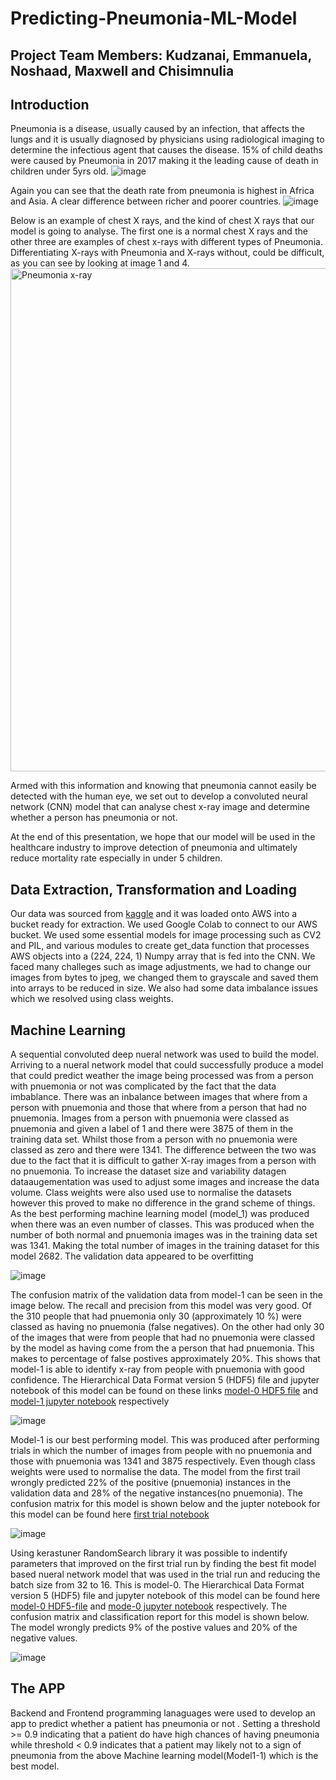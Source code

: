 # Predicting-Pneumonia-ML-Model
## Project Team Members: Kudzanai, Emmanuela, Noshaad, Maxwell and Chisimnulia
## Introduction
Pneumonia is a disease, usually caused by an infection, that affects the lungs and it is usually diagnosed by physicians using radiological imaging to determine the infectious agent that causes the disease. 15% of child deaths were caused by Pneumonia in 2017 making it the leading cause of death in children under 5yrs old.
![image](https://user-images.githubusercontent.com/99673859/187027944-a97507ed-63f1-46a8-900d-815d75f6de8f.png)

Again you can see that the death rate from pneumonia is highest in  Africa and Asia. A clear difference between richer and poorer countries. 
![image](https://user-images.githubusercontent.com/99673859/187027977-6c94c1a7-74fb-4c79-b87a-2d68c4798358.png)

Below is an example of chest X rays, and the kind of chest X rays that our model is going to analyse. The first one is a normal chest X rays and the other three are  examples of chest x-rays with different types of Pneumonia. Differentiating X-rays with Pneumonia and X-rays without, could be difficult, as you can see by looking at image 1 and 4.
<img width="805" alt="Pneumonia x-ray" src="https://user-images.githubusercontent.com/85926823/187033122-ac193f92-c356-419c-acd5-71d63594edf8.png">

Armed with this information and knowing that pneumonia cannot easily be detected with the human eye, we set out to develop a convoluted neural network (CNN) model that  can analyse chest x-ray image and determine whether a person has pneumonia or not.

At the end of this presentation, we hope that our model will be used in the healthcare industry to improve detection of pneumonia and ultimately reduce mortality rate especially in under 5 children.

## Data Extraction, Transformation and Loading
Our data was sourced from <a href="https://www.kaggle.com/datasets/paultimothymooney/chest-xray-pneumonia">kaggle</a>
 and it was loaded onto AWS into a bucket ready for extraction. We used Google Colab to connect to our AWS bucket. We used some essential models for image processing such as CV2 and PIL, and various modules to create  get_data function that processes AWS objects into a (224, 224, 1) Numpy array that is fed into the CNN. We faced many challeges such as image adjustments, we had to change our images from bytes to jpeg, we changed them to grayscale and saved them into arrays to be reduced in size. We also had some data imbalance issues which we resolved using class weights.
 



## Machine Learning
A sequential convoluted deep nueral network was used to build the model. Arriving to a nueral network model that could successfully produce a model that could predict weather the image being processed was from a person with pnuemonia or not was complicated by the fact that the data imbablance.  There was an inbalance between images that where from a person with pnuemonia and those that where from a person that had no pnuemonia. Images from a person with pnuemonia were classed as pnuemonia and given a label of 1 and there were 3875 of them in the training data set. Whilst those from a person with no pnuemonia were classed as zero and there were 1341. The difference between the two was due to the fact that it is difficult to gather X-ray images from a person with no pnuemonia. To increase the dataset size and variability datagen dataaugementation was used to adjust some images and increase the data volume. Class weights were also used use to normalise the datasets however this proved to make no difference in the grand scheme of things. As the best performing machine learning model (model_1) was produced when there was an even number of classes. This was produced when the number of both normal and pnuemonia images was  in the training data set was 1341. Making the total number of images in the training dataset for this model 2682. The validation data appeared to be overfitting

![image](https://github.com/mayooks/Predicting-Pneumonia-ML-Model/blob/main/Images/final_optimised_model_performance.png)


The confusion matrix of the validation data from model-1 can be seen in the image below. The recall and precision from this model was very good. Of the 310 people that had pnuemonia only 30 (approximately 10 %) were classed as having no pnuemonia (false negatives). On the other had only 30 of the images that were from people that had no pnuemonia were classed by the model as having come from the a person that had pnuemonia. This makes to percentage of false postives approximately 20%. This shows that model-1 is able to identify x-ray from people with pnuemonia with good confidence. The Hierarchical Data Format version 5 (HDF5) file and jupyter notebook of this model can be found on these links <a href="https://github.com/mayooks/Predicting-Pneumonia-ML-Model/blob/main/Notebooks/model-0_(HDF5)_file.h5">model-0 HDF5 file</a>
 and <a href="https://github.com/mayooks/Predicting-Pneumonia-ML-Model/blob/main/Notebooks/final_Pnuemonia_model_optimised_1.ipynb">model-1 jupyter notebook</a>
 respectively

![image](https://github.com/mayooks/Predicting-Pneumonia-ML-Model/blob/main/Images/model-1%20performance.png)


Model-1 is our best performing model. This was produced after performing trials in which the number of images from people with no pnuemonia and those with pnuemonia was 1341 and 3875 respectively. Even though class weights were used to normalise the data. The model from the first trail wrongly predicted 22% of the positive (pnuemonia) instances in the validation data and 28% of the negative instances(no pnuemonia). The confusion matrix for this model is shown below and the jupter notebook for this model can be found here <a href="https://github.com/mayooks/Predicting-Pneumonia-ML-Model/blob/main/Notebooks/First_trial_notebook.ipynb">first trial notebook</a>


![image](https://github.com/mayooks/Predicting-Pneumonia-ML-Model/blob/main/Images/first_trial_model_performance.png)

Using kerastuner RandomSearch library it was possible to indentify parameters that improved on the first trial run by finding the best fit model based nueral network model that was used in the trial run and reducing the batch size from 32 to 16. This is model-0. The Hierarchical Data Format version 5 (HDF5) file and jupyter notebook of this model can be found here <a href="https://github.com/mayooks/Predicting-Pneumonia-ML-Model/blob/main/Notebooks/model-1_(HDF5)_file.h5">model-0 HDF5-file</a>
 and <a href="https://github.com/mayooks/Predicting-Pneumonia-ML-Model/blob/main/Notebooks/model-0_jupyter_notebook.ipynb">mode-0 jupyter notebook</a> respectively. The confusion matrix and classification report for this model is shown below. The model wrongly predicts 9% of the postive values and 20% of the negative values.  


![image](https://github.com/mayooks/Predicting-Pneumonia-ML-Model/blob/main/Images/Model-0%20performance.png)
## The APP
Backend and Frontend programming lanaguages were used to develop an app to predict whether a patient has pneumonia or not . Setting a threshold >= 0.9 indicating that a patient do have high chances of having pneumonia while threshold < 0.9 indicates that a patient may likely not to a sign of pneumonia from the above Machine learning model(Model1-1) which is the best model.

